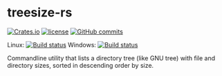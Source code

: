 # treesize-rs

[![Crates.io](https://img.shields.io/crates/v/treesize.svg?maxAge=2592000?style=plastic)](https://crates.io/crates/treesize) [![license](https://img.shields.io/github/license/mashape/apistatus.svg?maxAge=2592000?style=plastic)](https://github.com/melak47/treesize-rs/blob/master/LICENSE) [![GitHub commits](https://img.shields.io/github/commits-since/melak47/treesize-rs/v0.1.0.svg?maxAge=2592000?style=plastic)](https://github.com/melak47/treesize-rs)

Linux: [![Build status](https://img.shields.io/travis/melak47/treesize-rs/master.svg?maxAge=2592000?style=plastic)](https://travis-ci.org/melak47/treesize-rs)
Windows: [![Build status](https://ci.appveyor.com/api/projects/status/3as532ws1ib9re2x/branch/master?svg=true)](https://ci.appveyor.com/project/melak47/treesize-rs/branch/master)

Commandline utility that lists a directory tree (like GNU tree) with file and directory sizes, sorted in descending order by size.
